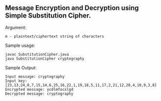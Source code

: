 ## Message Encryption and Decryption using Simple Substitution Cipher.

Argument:
``` 
m - plaintext/ciphertext string of characters
```

Sample usage:
```
javac SubstitutionCipher.java
java SubstitutionCipher cryptography
```

Sample Output:
```
Input message: cryptography
Input key: [23,13,24,0,7,15,14,6,25,16,22,1,19,18,5,11,17,2,21,12,20,4,10,9,3,8]
Encrypted message: ycdlmfocxlgd
Decrypted message: cryptography
```
